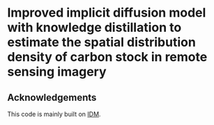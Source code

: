 # Improved implicit diffusion model with knowledge distillation to estimate the spatial distribution density of carbon stock in remote sensing imagery

## Acknowledgements
This code is mainly built on [IDM](https://github.com/Ree1s/IDM).
